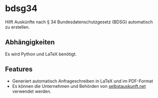 # bdsg34

Hilft Auskünfte nach § 34 Bundesdatenschutzgesetz (BDSG) automatisch zu
erstellen.

## Abhängigkeiten

Es wird Python und LaTeX benötigt.
## Features

  - Generiert automatisch Anfrageschreiben in LaTeX und im PDF-Format
  - Es können die Unternehmen und Behörden von
    [selbstauskunft.net](https://selbstauskunft.net/) verwendet werden.
